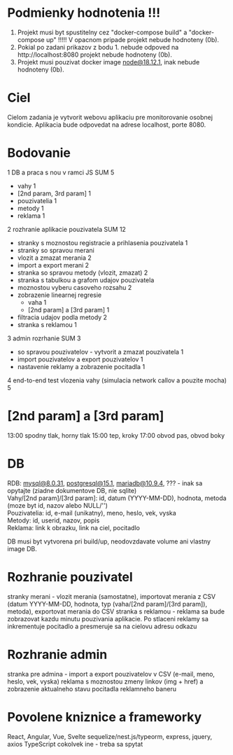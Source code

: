 # Podmienky hodnotenia !!!
1. Projekt musi byt spustitelny cez "docker-compose build" a "docker-compose up" !!!!! V opacnom pripade projekt nebude hodnoteny (0b).
2. Pokial po zadani prikazov z bodu 1. nebude odpoved na http://localhost:8080 projekt nebude hodnoteny (0b).
3. Projekt musi pouzivat docker image node@18.12.1, inak nebude hodnoteny (0b).

# Ciel
Cielom zadania je vytvorit webovu aplikaciu pre monitorovanie osobnej kondicie. Aplikacia bude odpovedat na adrese localhost, porte 8080.

# Bodovanie
1    DB a praca s nou v ramci JS SUM 5
+ vahy                         1
+ [2nd param, 3rd param]       1
+ pouzivatelia                 1
+ metody                       1
+ reklama                      1

2    rozhranie aplikacie pouzivatela                                           SUM 12
+ stranky s moznostou registracie a prihlasenia pouzivatela                   1
+ stranky so spravou merani
+   vlozit a zmazat merania                                                   2
+   import a export merani                                                    2
+ stranka so spravou metody (vlozit, zmazat)                                  2 
+ stranka s tabulkou a grafom udajov pouzivatela
+   moznostou vyberu casoveho rozsahu                                         2
+ zobrazenie linearnej regresie 
  + vaha                                                                    1
  + [2nd param] a [3rd param]                                               1
+ filtracia udajov podla metody                                             2
+ stranka s reklamou                                                          1

3    admin rozrhanie                                        SUM 3
+ so spravou pouzivatelov - vytvorit a zmazat pouzivatela 1
+ import pouzivatelov a export pouzivatelov               1
+ nastavenie reklamy a zobrazenie pocitadla               1

4    end-to-end test vlozenia vahy (simulacia network callov a pouzite mocha) 5

# [2nd param] a [3rd param]
13:00 spodny tlak, horny tlak
15:00 tep, kroky
17:00 obvod pas, obvod boky

# DB
RDB: mysql@8.0.31, postgresql@15.1, mariadb@10.9.4, ??? - inak sa opytajte (ziadne dokumentove DB, nie sqlite) </br>
Vahy/[2nd param]/[3rd param]: id, datum (YYYY-MM-DD), hodnota, metoda (moze byt id, nazov alebo NULL/'') </br>
Pouzivatelia: id, e-mail (unikatny), meno, heslo, vek, vyska </br>
Metody: id, userid, nazov, popis </br>
Reklama: link k obrazku, link na ciel, pocitadlo </br>

DB musi byt vytvorena pri build/up, neodovzdavate volume ani vlastny image DB.

# Rozhranie pouzivatel
stranky merani - vlozit merania (samostatne), importovat merania z CSV (datum YYYY-MM-DD, hodnota, typ (vaha/[2nd param]/[3rd param]), metoda), exportovat merania do CSV
stranka s reklamou - reklama sa bude zobrazovat kazdu minutu pouzivania aplikacie. Po stlaceni reklamy sa inkrementuje pocitadlo a presmeruje sa na cielovu adresu odkazu

# Rozhranie admin
stranka pre admina - import a export pouzivatelov v CSV (e-mail, meno, heslo, vek, vyska) reklama s moznostou zmeny linkov (img + href) a zobrazenie aktualneho stavu pocitadla reklamneho baneru

# Povolene kniznice a frameworky
React, Angular, Vue, Svelte
sequelize/nest.js/typeorm, express, jquery, axios
TypeScript
cokolvek ine - treba sa spytat
